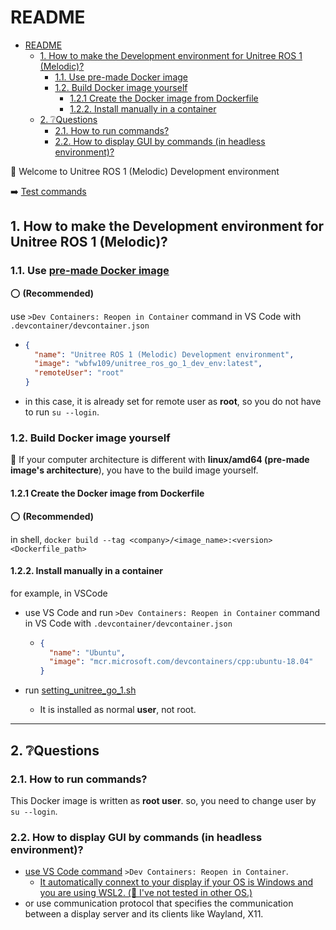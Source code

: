 # README

- [README](#readme)
  - [1. How to make the Development environment for Unitree ROS 1 (Melodic)?](#1-how-to-make-the-development-environment-for-unitree-ros-1-melodic)
    - [1.1. Use pre-made Docker image](#11-use-pre-made-docker-image)
    - [1.2. Build Docker image yourself](#12-build-docker-image-yourself)
      - [1.2.1 Create the Docker image from Dockerfile](#121-create-the-docker-image-from-dockerfile)
      - [1.2.2. Install manually in a container](#122-install-manually-in-a-container)
  - [2. ❔Questions](#2-questions)
    - [2.1. How to run commands?](#21-how-to-run-commands)
    - [2.2. How to display GUI by commands (in headless environment)?](#22-how-to-display-gui-by-commands-in-headless-environment)

🎉 Welcome to Unitree ROS 1 (Melodic) Development environment

➡️ [Test commands](https://github.com/unitreerobotics/unitree_ros#detail-of-packages)

## 1. How to make the Development environment for Unitree ROS 1 (Melodic)?

### 1.1. Use [pre-made Docker image](https://hub.docker.com/repository/docker/wbfw109/unitree_ros_go_1_dev_env/general)

⭕ **(Recommended)**

use `>Dev Containers: Reopen in Container` command in VS Code with `.devcontainer/devcontainer.json`

- ```json
  {
    "name": "Unitree ROS 1 (Melodic) Development environment",
    "image": "wbfw109/unitree_ros_go_1_dev_env:latest",
    "remoteUser": "root"
  }
  ```

- in this case, it is already set for remote user as **root**, so you do not have to run `su --login`.

### 1.2. Build Docker image yourself

📝 If your computer architecture is different with **linux/amd64 (pre-made image's architecture**), you have to the build image yourself.

#### 1.2.1 Create the Docker image from Dockerfile

⭕ **(Recommended)**

in shell, `docker build --tag <company>/<image_name>:<version> <Dockerfile_path>`

#### 1.2.2. Install manually in a container

for example, in VSCode

- use VS Code and run `>Dev Containers: Reopen in Container` command in VS Code with `.devcontainer/devcontainer.json`

  - ```json
    {
      "name": "Ubuntu",
      "image": "mcr.microsoft.com/devcontainers/cpp:ubuntu-18.04"
    }
    ```

- run [setting_unitree_go_1.sh](setting_unitree_go_1.sh)
  - It is installed as normal **user**, not root.

---

## 2. ❔Questions

### 2.1. How to run commands?

This Docker image is written as **root user**.
so, you need to change user by `su --login`.

### 2.2. How to display GUI by commands (in headless environment)?

- [use VS Code command](https://code.visualstudio.com/docs/devcontainers/containers) `>Dev Containers: Reopen in Container`.
  - [It automatically connext to your display if your OS is Windows and you are using WSL2. (📝 I've not tested in other OS.)](#11-use-pre-made-docker-image)
- or use communication protocol that specifies the communication between a display server and its clients like Wayland, X11.
